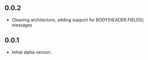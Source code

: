 ## 0.0.2

- Cleaning architecture, adding support for BODY[HEADER.FIELDS] messages

## 0.0.1

- Initial alpha version
